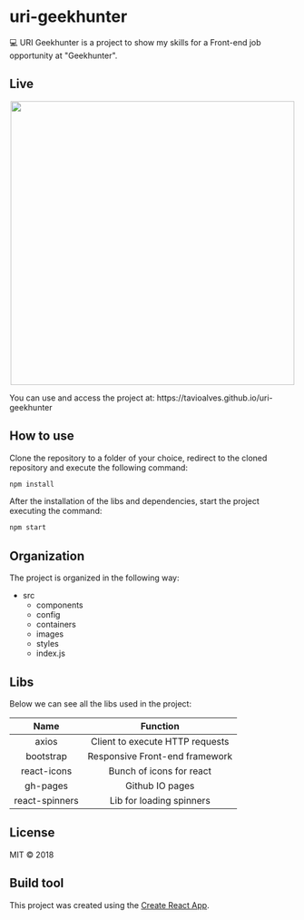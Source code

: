 # uri-geekhunter

:computer: URI Geekhunter is a project to show my skills for a Front-end job opportunity at "Geekhunter".

## Live 

<p align="center">
  <img src="http://res.cloudinary.com/oaugusto/image/upload/v1535996001/uri-geekhunter.pngg" width="500px">
</p>
You can use and access the project at: https://tavioalves.github.io/uri-geekhunter

## How to use

Clone the repository to a folder of your choice, redirect to the cloned repository and execute the following command:

```javascript
npm install
```
After the installation of the libs and dependencies, start the project executing the command:

```javascript
npm start
```

## Organization

The project is organized in the following way:

- src    
  - components
  - config
  - containers
  - images
  - styles
  - index.js

## Libs

Below we can see all the libs used in the project:

Name | Function
|:---:| :-----:|
axios | Client to execute HTTP requests
bootstrap | Responsive Front-end framework
react-icons | Bunch of icons for react
gh-pages | Github IO pages
react-spinners | Lib for loading spinners

## License

MIT © 2018

## Build tool

This project was created using the [Create React App](https://github.com/facebookincubator/create-react-app).
